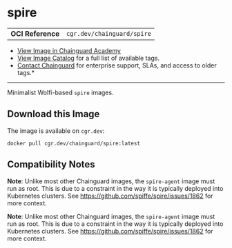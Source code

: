 <!--monopod:start-->
# spire
| | |
| - | - |
| **OCI Reference** | `cgr.dev/chainguard/spire` |


* [View Image in Chainguard Academy](https://edu.chainguard.dev/chainguard/chainguard-images/reference/spire/overview/)
* [View Image Catalog](https://console.enforce.dev/images/catalog) for a full list of available tags.
* [Contact Chainguard](https://www.chainguard.dev/chainguard-images) for enterprise support, SLAs, and access to older tags.*

---
<!--monopod:end-->

<!--overview:start-->
Minimalist Wolfi-based `spire` images.
<!--overview:end-->

<!--getting:start-->
## Download this Image
The image is available on `cgr.dev`:

```
docker pull cgr.dev/chainguard/spire:latest
```
<!--getting:end-->

<!--compatibility:start-->
## Compatibility Notes

**Note**: Unlike most other Chainguard images, the `spire-agent` image must run as root.
This is due to a constraint in the way it is typically deployed into Kubernetes clusters.
See https://github.com/spiffe/spire/issues/1862 for more context.

<!--compatibility:end-->

<!--body:start-->

**Note**: Unlike most other Chainguard images, the `spire-agent` image must run as root.
This is due to a constraint in the way it is typically deployed into Kubernetes clusters.
See https://github.com/spiffe/spire/issues/1862 for more context.
<!--body:end-->
